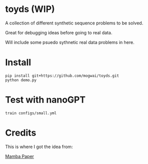 # toyds (WIP)

A collection of different synthetic sequence problems to be solved.

Great for debugging ideas before going to real data.

Will include some psuedo sythnetic real data problems in here.

# Install

```
pip install git+https://github.com/mogwai/toyds.git
python demo.py
```

# Test with nanoGPT

```
train configs/small.yml
```

# Credits

This is where I got the idea from:

[Mamba Paper](https://arxiv.org/ftp/arxiv/papers/2312/2312.00752.pdf)